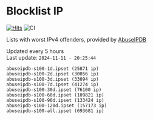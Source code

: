 # Blocklist IP

[![Hits](https://hits.seeyoufarm.com/api/count/incr/badge.svg?url=https%3A%2F%2Fgithub.com%2Fborestad%2Fblocklist-ip%2F&count_bg=%2379C83D&title_bg=%23555555&icon=&icon_color=%23E7E7E7&title=hits&edge_flat=false)](https://hits.seeyoufarm.com)  ![CI](https://img.shields.io/github/workflow/status/borestad/blocklist-ip/CI?style=flat-square)

Lists with worst IPv4 offenders, provided by [AbuseIPDB](https://www.abuseipdb.com/)

<!-- FOOTER-PLACEHOLDER -->
Updated every 5 hours<br>
Last update: `2024-11-11 - 20:25:44`
```
abuseipdb-s100-1d.ipset (25871 ip)
abuseipdb-s100-2d.ipset (30056 ip)
abuseipdb-s100-3d.ipset (33094 ip)
abuseipdb-s100-7d.ipset (41274 ip)
abuseipdb-s100-30d.ipset (76100 ip)
abuseipdb-s100-60d.ipset (109821 ip)
abuseipdb-s100-90d.ipset (133424 ip)
abuseipdb-s100-120d.ipset (157173 ip)
abuseipdb-s100-all.ipset (693681 ip)
```
